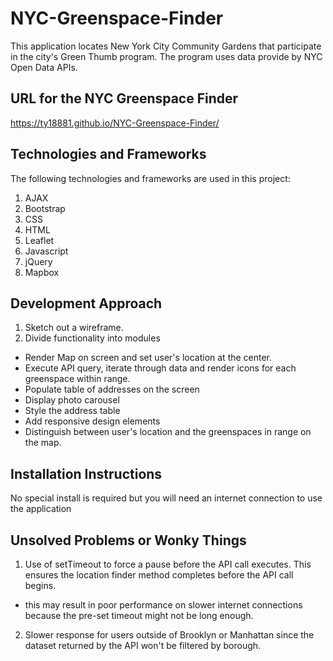 # NYC-Greenspace-Finder

This application locates New York City Community Gardens that participate in the city's Green Thumb program.
The program uses data provide by NYC Open Data APIs.

## URL for the NYC Greenspace Finder
https://ty18881.github.io/NYC-Greenspace-Finder/

## Technologies and Frameworks
The following technologies and frameworks are used in this project:
1.  AJAX
2.  Bootstrap
3.  CSS
4.  HTML
5.  Leaflet
6.  Javascript
7.  jQuery
8.  Mapbox

## Development Approach
1. Sketch out a wireframe.
2. Divide functionality into modules
- Render Map on screen and set user's location at the center.
- Execute API query, iterate through data and render icons for each greenspace within range.
- Populate table of addresses on the screen
- Display photo carousel
- Style the address table
- Add responsive design elements
- Distinguish between user's location and the greenspaces in range on the map.


## Installation Instructions
No special install is required but you will need an internet connection to use the application

## Unsolved Problems or Wonky Things
1.  Use of setTimeout to force a pause before the API call executes.  This ensures the location finder method completes before the API call begins.
- this may result in poor performance on slower internet connections because the pre-set timeout might not be long enough.
2.  Slower response for users outside of Brooklyn or Manhattan since the dataset returned by the API won't be filtered by borough.
